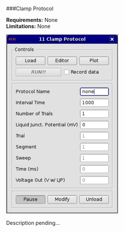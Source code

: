 ###Clamp Protocol

**Requirements:** None  
**Limitations:** None  

![Clamp Protocol GUI](clamp-protocol.png)

<!--start-->
Description pending...
<!--end-->
